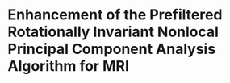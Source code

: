 # Enhancement of the Prefiltered Rotationally Invariant Nonlocal Principal Component Analysis Algorithm for MRI
